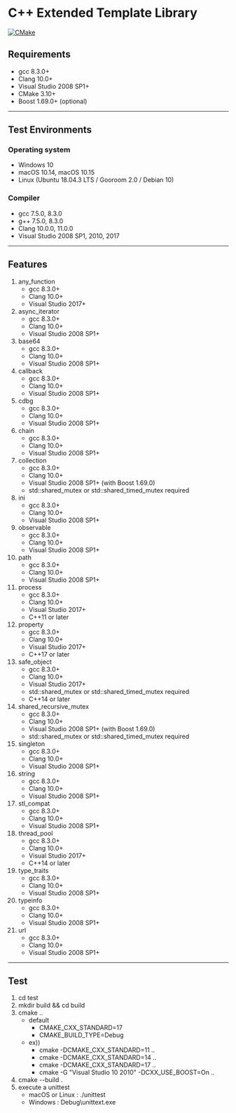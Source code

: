 # C++ Extended Template Library

[![CMake](https://github.com/ntoskrnl7/ext/actions/workflows/cmake.yml/badge.svg)](https://github.com/ntoskrnl7/ext/actions/workflows/cmake.yml)

## Requirements

- gcc 8.3.0+
- Clang 10.0+
- Visual Studio 2008 SP1+
- CMake 3.10+
- Boost 1.69.0+ (optional)

---

## Test Environments

### Operating system

- Windows 10
- macOS 10.14, macOS 10.15
- Linux (Ubuntu 18.04.3 LTS / Gooroom 2.0 / Debian 10)

### Compiler

- gcc 7.5.0, 8.3.0
- g++ 7.5.0, 8.3.0
- Clang 10.0.0, 11.0.0
- Visual Studio 2008 SP1, 2010, 2017

---

## Features

1. any_function
   - gcc 8.3.0+
   - Clang 10.0+
   - Visual Studio 2017+
2. async_iterator
   - gcc 8.3.0+
   - Clang 10.0+
   - Visual Studio 2008 SP1+
3. base64
   - gcc 8.3.0+
   - Clang 10.0+
   - Visual Studio 2008 SP1+
4. callback
   - gcc 8.3.0+
   - Clang 10.0+
   - Visual Studio 2008 SP1+
5. cdbg
   - gcc 8.3.0+
   - Clang 10.0+
   - Visual Studio 2008 SP1+
6. chain
   - gcc 8.3.0+
   - Clang 10.0+
   - Visual Studio 2008 SP1+
7. collection
   - gcc 8.3.0+
   - Clang 10.0+
   - Visual Studio 2008 SP1+ (with Boost 1.69.0)
   - std::shared_mutex or std::shared_timed_mutex required
8. ini
   - gcc 8.3.0+
   - Clang 10.0+
   - Visual Studio 2008 SP1+
9. observable
   - gcc 8.3.0+
   - Clang 10.0+
   - Visual Studio 2008 SP1+
10. path
    - gcc 8.3.0+
    - Clang 10.0+
    - Visual Studio 2008 SP1+
11. process
    - gcc 8.3.0+
    - Clang 10.0+
    - Visual Studio 2017+
    - C++11 or later
12. property
    - gcc 8.3.0+
    - Clang 10.0+
    - Visual Studio 2017+
    - C++17 or later
13. safe_object
    - gcc 8.3.0+
    - Clang 10.0+
    - Visual Studio 2017+
    - std::shared_mutex or std::shared_timed_mutex required
    - C++14 or later
14. shared_recursive_mutex
    - gcc 8.3.0+
    - Clang 10.0+
    - Visual Studio 2008 SP1+ (with Boost 1.69.0)
    - std::shared_mutex or std::shared_timed_mutex required
15. singleton
    - gcc 8.3.0+
    - Clang 10.0+
    - Visual Studio 2008 SP1+
16. string
    - gcc 8.3.0+
    - Clang 10.0+
    - Visual Studio 2008 SP1+
17. stl_compat
    - gcc 8.3.0+
    - Clang 10.0+
    - Visual Studio 2008 SP1+
18. thread_pool
    - gcc 8.3.0+
    - Clang 10.0+
    - Visual Studio 2017+
    - C++14 or later
19. type_traits
    - gcc 8.3.0+
    - Clang 10.0+
    - Visual Studio 2008 SP1+
20. typeinfo
    - gcc 8.3.0+
    - Clang 10.0+
    - Visual Studio 2008 SP1+
21. url
    - gcc 8.3.0+
    - Clang 10.0+
    - Visual Studio 2008 SP1+

---

## Test

1. cd test
2. mkdir build && cd build
3. cmake ..
   - default
     - CMAKE_CXX_STANDARD=17
     - CMAKE_BUILD_TYPE=Debug
   - ex))
     - cmake -DCMAKE_CXX_STANDARD=11  ..
     - cmake -DCMAKE_CXX_STANDARD=14  ..
     - cmake -DCMAKE_CXX_STANDARD=17  ..
     - cmake -G "Visual Studio 10 2010" -DCXX_USE_BOOST=On ..
4. cmake --build .
5. execute a unittest
   - macOS or Linux : ./unittest
   - Windows : Debug\unittext.exe
